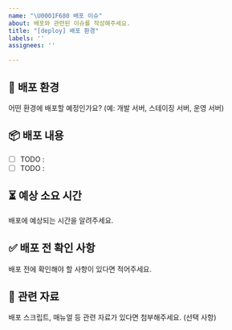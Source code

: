 ```yaml
---
name: "\U0001F680 배포 이슈"
about: 배포와 관련된 이슈를 작성해주세요.
title: "[deploy] 배포 환경"
labels: ''
assignees: ''

---
```


## 📌 배포 환경
어떤 환경에 배포할 예정인가요? (예: 개발 서버, 스테이징 서버, 운영 서버)

## 📦 배포 내용
- [ ] TODO : 
- [ ] TODO : 

## ⏳ 예상 소요 시간
배포에 예상되는 시간을 알려주세요.

## ✅ 배포 전 확인 사항
배포 전에 확인해야 할 사항이 있다면 적어주세요.

## 🔗 관련 자료
배포 스크립트, 매뉴얼 등 관련 자료가 있다면 첨부해주세요. (선택 사항)

